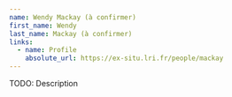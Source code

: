 ```yaml
---
name: Wendy Mackay (à confirmer)
first_name: Wendy
last_name: Mackay (à confirmer)
links:
  - name: Profile
    absolute_url: https://ex-situ.lri.fr/people/mackay
---
```


TODO: Description
